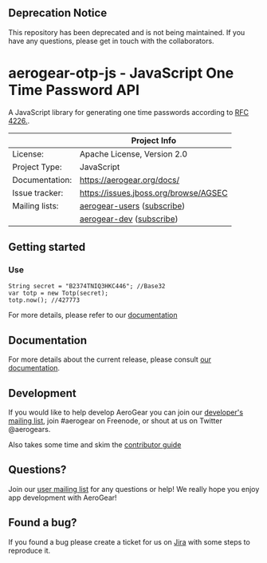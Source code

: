 ## Deprecation Notice
This repository has been deprecated and is not being maintained. If you have any questions, please get in touch with the collaborators.

# aerogear-otp-js - JavaScript One Time Password API

A JavaScript library for generating one time passwords according to [RFC 4226.](http://tools.ietf.org/html/rfc4226). 

|                 | Project Info  |
| --------------- | ------------- |
| License:        | Apache License, Version 2.0  |
| Project Type:   | JavaScript  |
| Documentation:  | https://aerogear.org/docs/  |
| Issue tracker:  | https://issues.jboss.org/browse/AGSEC  |
| Mailing lists:  | [aerogear-users](http://aerogear-users.1116366.n5.nabble.com/) ([subscribe](https://lists.jboss.org/mailman/listinfo/aerogear-users))  |
|                 | [aerogear-dev](http://aerogear-dev.1069024.n5.nabble.com/) ([subscribe](https://lists.jboss.org/mailman/listinfo/aerogear-dev))  |

## Getting started

### Use

	String secret = "B2374TNIQ3HKC446"; //Base32
	var totp = new Totp(secret);
	totp.now(); //427773


For more details, please refer to our [documentation](http://aerogear.org/docs/specs/aerogear-security-otp/)

## Documentation

For more details about the current release, please consult [our documentation](https://aerogear.org/docs/).

## Development

If you would like to help develop AeroGear you can join our [developer's mailing list](https://lists.jboss.org/mailman/listinfo/aerogear-dev), join #aerogear on Freenode, or shout at us on Twitter @aerogears.

Also takes some time and skim the [contributor guide](http://aerogear.org/docs/guides/Contributing/)

## Questions?

Join our [user mailing list](https://lists.jboss.org/mailman/listinfo/aerogear-users) for any questions or help! We really hope you enjoy app development with AeroGear!

## Found a bug?

If you found a bug please create a ticket for us on [Jira](https://issues.jboss.org/browse/AGSEC) with some steps to reproduce it.
